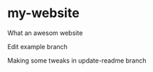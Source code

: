# my-website

What an awesom website

Edit example branch

Making some tweaks in update-readme branch
